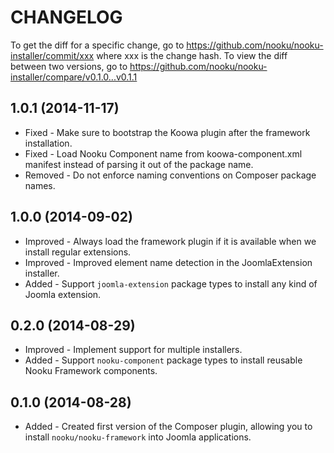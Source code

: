CHANGELOG
=========

To get the diff for a specific change, go to https://github.com/nooku/nooku-installer/commit/xxx where xxx is the change hash.
To view the diff between two versions, go to https://github.com/nooku/nooku-installer/compare/v0.1.0...v0.1.1

## 1.0.1 (2014-11-17)

* Fixed - Make sure to bootstrap the Koowa plugin after the framework installation.
* Fixed - Load Nooku Component name from koowa-component.xml manifest instead of parsing it out of the package name.
* Removed - Do not enforce naming conventions on Composer package names.

## 1.0.0 (2014-09-02)

 * Improved - Always load the framework plugin if it is available when we install regular extensions.
 * Improved - Improved element name detection in the JoomlaExtension installer.
 * Added - Support `joomla-extension` package types to install any kind of Joomla extension.

## 0.2.0 (2014-08-29)

 * Improved - Implement support for multiple installers.
 * Added - Support `nooku-component` package types to install reusable Nooku Framework components.

## 0.1.0 (2014-08-28)

 * Added - Created first version of the Composer plugin, allowing you to install `nooku/nooku-framework` into Joomla applications.